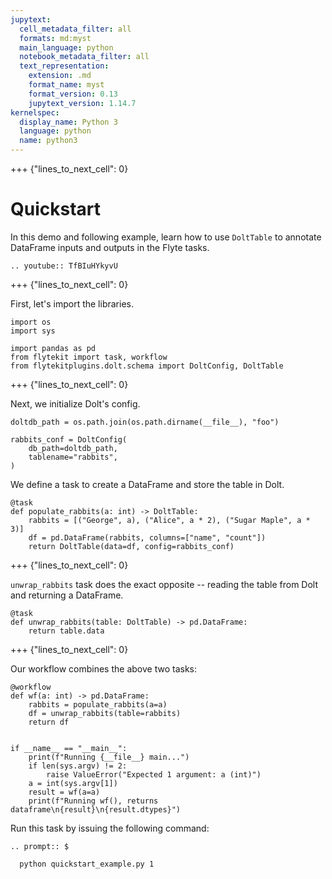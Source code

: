 ```yaml
---
jupytext:
  cell_metadata_filter: all
  formats: md:myst
  main_language: python
  notebook_metadata_filter: all
  text_representation:
    extension: .md
    format_name: myst
    format_version: 0.13
    jupytext_version: 1.14.7
kernelspec:
  display_name: Python 3
  language: python
  name: python3
---
```


+++ {"lines_to_next_cell": 0}

# Quickstart

In this demo and following example, learn how to use `DoltTable` to annotate DataFrame inputs and outputs in the Flyte tasks.

```{eval-rst}
.. youtube:: TfBIuHYkyvU

```

+++ {"lines_to_next_cell": 0}

First, let's import the libraries.

```{code-cell}
import os
import sys

import pandas as pd
from flytekit import task, workflow
from flytekitplugins.dolt.schema import DoltConfig, DoltTable
```

+++ {"lines_to_next_cell": 0}

Next, we initialize Dolt's config.

```{code-cell}
doltdb_path = os.path.join(os.path.dirname(__file__), "foo")

rabbits_conf = DoltConfig(
    db_path=doltdb_path,
    tablename="rabbits",
)
```

We define a task to create a DataFrame and store the table in Dolt.

```{code-cell}
@task
def populate_rabbits(a: int) -> DoltTable:
    rabbits = [("George", a), ("Alice", a * 2), ("Sugar Maple", a * 3)]
    df = pd.DataFrame(rabbits, columns=["name", "count"])
    return DoltTable(data=df, config=rabbits_conf)
```

+++ {"lines_to_next_cell": 0}

`unwrap_rabbits` task does the exact opposite -- reading the table from Dolt and returning a DataFrame.

```{code-cell}
@task
def unwrap_rabbits(table: DoltTable) -> pd.DataFrame:
    return table.data
```

+++ {"lines_to_next_cell": 0}

Our workflow combines the above two tasks:

```{code-cell}
@workflow
def wf(a: int) -> pd.DataFrame:
    rabbits = populate_rabbits(a=a)
    df = unwrap_rabbits(table=rabbits)
    return df


if __name__ == "__main__":
    print(f"Running {__file__} main...")
    if len(sys.argv) != 2:
        raise ValueError("Expected 1 argument: a (int)")
    a = int(sys.argv[1])
    result = wf(a=a)
    print(f"Running wf(), returns dataframe\n{result}\n{result.dtypes}")
```

Run this task by issuing the following command:

```{eval-rst}
.. prompt:: $

  python quickstart_example.py 1
```
